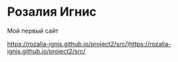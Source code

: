 

# Розалия Игнис
Мой первый сайт

https://rozalia-ignis.github.io/project2/src/)https://rozalia-ignis.github.io/project2/src/ 
